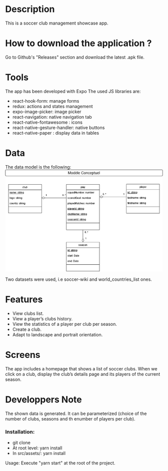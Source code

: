 # Description
This is a soccer club management showcase app.

# How to download the application ?
Go to Github's "Releases" section and download the latest .apk file.

# Tools
The app has been developed with Expo
The used JS libraries are:
- react-hook-form: manage forms
- redux: actions and states management
- expo-image-picker: image picker
- react-navigation: native navigation tab
- react-native-fontawesome : icons
- react-native-gesture-handler: native buttons 
- react-native-paper : display data in tables

# Data
The data model is the following:
![Alt text](documentation/uml-sportyma-eval.drawio.png?raw=true "Data model")

Two datasets were used, i.e soccer-wiki and world_countries_list ones.

# Features
- View clubs list.
- View a player’s clubs history.
- View the statistics of a player per club per season.
- Create a club.
- Adapt to landscape and portrait orientation.

# Screens
The app includes a homepage that shows a list of soccer clubs.
When we click on a club, display the club’s details page and its players of the current season.

# Developpers Note
The shown data is generated. It can be parameterized (choice of the number of clubs, seasons and th enumber of players per club).

### Installation:
* git clone 
* At root level: yarn install 
* In src/assets/: yarn install

Usage:
Execute "yarn start" at the root of the project.

